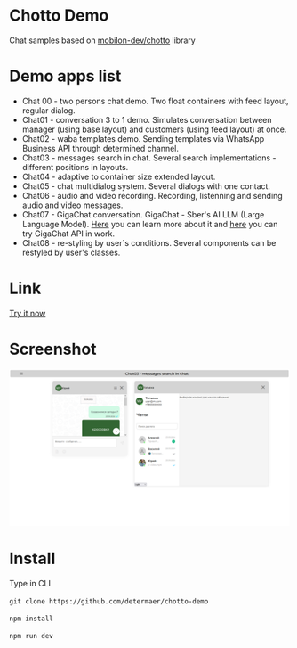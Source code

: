 # Chotto Demo

Chat samples based on [mobilon-dev/chotto](https://github.com/mobilon-dev/chotto) library

# Demo apps list

- Chat 00 - two persons chat demo. Two float containers with feed layout, regular dialog.
- Chat01 - conversation 3 to 1 demo. Simulates conversation between manager (using base layout) and customers (using feed layout) at once.
- Chat02 - waba templates demo. Sending templates via WhatsApp Business API through determined channel.
- Chat03 - messages search in chat. Several search implementations - different positions in layouts. 
- Chat04 - adaptive to container size extended layout. 
- Chat05 - chat multidialog system. Several dialogs with one contact. 
- Chat06 - audio and video recording. Recording, listenning and sending audio and video messages.
- Chat07 - GigaChat conversation. GigaChat - Sber's AI LLM (Large Language Model). [Here](https://giga.chat/) you can learn more about it and [here](https://mobilon-dev.github.io/gigachat-api-explorer/) you can try GigaChat API in work.
- Chat08 - re-styling by user`s conditions. Several components can be restyled by user's classes.

# Link

[Try it now](https://mobilon-dev.github.io/chotto-demo/)

# Screenshot

![](images/image1.png)

# Install

Type in CLI

` git clone https://github.com/determaer/chotto-demo `

` npm install `

` npm run dev `
